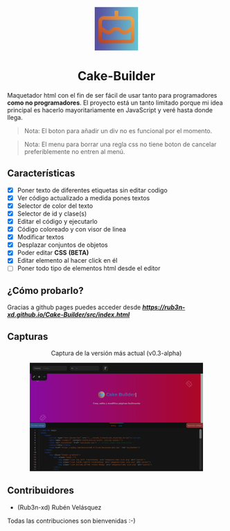 <div align="center">

<img src="Logo.png" alt="logo" width="100px" height="100px">
  
# Cake-Builder
  
</div>

Maquetador html con el fin de ser fácil de usar tanto para programadores **como no programadores**. El proyecto está un tanto limitado porque mi idea principal es hacerlo mayoritariamente en JavaScript y veré hasta donde llega.

>Nota:
>El boton para añadir un div no es funcional por el momento.

>Nota:
>El menu para borrar una regla css no tiene boton de cancelar
>preferiblemente no entren al menú.

## Características

- [x] Poner texto de diferentes etiquetas sin editar codigo
- [x] Ver código actualizado a medida pones textos
- [x] Selector de color del texto
- [x] Selector de id y clase(s)
- [x] Editar el código y ejecutarlo
- [x] Código coloreado y con visor de linea
- [x] Modificar textos
- [x] Desplazar conjuntos de objetos
- [x] Poder editar **CSS** **(BETA)**
- [x] Editar elemento al hacer click en él
- [ ] Poner todo tipo de elementos html desde el editor

## ¿Cómo probarlo?

Gracias a github pages puedes acceder desde ***https://rub3n-xd.github.io/Cake-Builder/src/index.html***

## Capturas

<div align="center">

Captura de la versión más actual (v0.3-alpha)

<img src="Capturas\Captura 0.3.png" alt="captura" width="400px" height="250px">
  
</div>

## Contribuidores

- (Rub3n-xd) Rubén Velásquez

Todas las contribuciones son bienvenidas :-)
